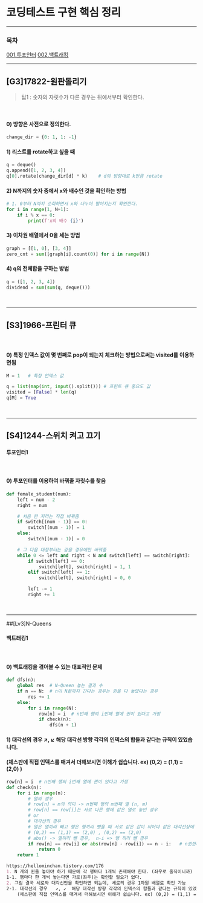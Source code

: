 # 코딩테스트 구현 핵심 정리
- - -
### 목차
[001.투포인터](#투포인터)
[002.백트래킹](#백트래킹)
- - -

## [G3]17822-원판돌리기
> 팁1 : 숫자의 자릿수가 다른 경우는 뒤에서부터 확인한다.

<br >

#### 0) 방향은 사전으로 정의한다.
```python
change_dir = {0: 1, 1: -1}
```


#### 1) 리스트를 rotate하고 싶을 때
```python
q = deque()
q.append([1, 2, 3, 4])
q[0].rotate(change_dir[d] * k)    # d의 방향대로 k만큼 rotate
```

#### 2) N까지의 숫자 중에서 x와 배수인 것을 확인하는 방법
```python
# 1. 0부터 N까지 순회하면서 x와 나누어 떨어지는지 확인한다.
for i in range(1, N+1):
    if i % x == 0:
        print(f'x의 배수 {i}')
```

#### 3) 이차원 배열에서 0을 세는 방법
```python
graph = [[1, 0], [3, 4]]
zero_cnt = sum([graph[i].count(0)] for i in range(N))
```

#### 4) q의 전체합을 구하는 방법
```python
q = ([1, 2, 3, 4])
dividend = sum(sum(q, deque()))
```

<br >

- - -


## [S3]1966-프린터 큐 

<br >

#### 0) 특정 인덱스 값이 몇 번째로 pop이 되는지 체크하는 방법으로써는 visited를 이용하면됨
```python
M = 1   # 특정 인덱스 값

q = list(map(int, input().split())) # 프린트 큐 중요도 값
visited = [False] * len(q)
q[M] = True
```

<br >

- - -

## [S4]1244-스위치 켜고 끄기 
#### 투포인터1
<br >

#### 0) 투포인터를 이용하여 바꿔줄 자릿수를 찾음
```python
def female_student(num):
    left = num - 2
    right = num

    # 처음 한 자리는 직접 바꿔줌
    if switch[(num - 1)] == 0:
        switch[(num - 1)] = 1
    else:
        switch[(num - 1)] = 0

    # 그 다음 대칭부터는 같을 경우에만 바꿔줌
    while 0 <= left and right < N and switch[left] == switch[right]:
        if switch[left] == 0:
            switch[left], switch[right] = 1, 1
        elif switch[left] == 1:
            switch[left], switch[right] = 0, 0

        left -= 1
        right += 1
```

<br >

- - -

##[Lv3]N-Queens
#### 백트래킹1

<br >

#### 0) 백트래킹을 겪어볼 수 있는 대표적인 문제

```python
def dfs(n):
    global res  # N-Queen 놓는 결과 수
    if n == N:  # n이 N끝까지 간다는 경우는 퀸을 다 놓았다는 경우
        res += 1
    else:
        for i in range(N):
            row[n] = i  # n번째 행의 i번째 열에 퀸이 있다고 가정
            if check(n):
                dfs(n + 1)
```

#### 1) 대각선의 경우   ↗, ↙  해당 대각선 방향 각각의 인덱스의 합들과 같다는 규칙이 있었습니다.
#### (체스판에 직접 인덱스를 매겨서 더해보시면 이해가 쉽습니다. ex) (0,2) = (1,1) = (2,0) )

```python
row[n] = i  # n번째 행의 i번째 열에 퀸이 있다고 가정
def check(n):   
    for i in range(n):
        # 열의 경우 
        # row[n] = m의 의미 -> n번째 행의 m번째 열 (n, m)
        # row[n] == row[i]는 서로 다른 행에 같은 열로 놓인 경우
        # or
        # 대각선의 경우
        # 열은 열끼리 빼고 행은 행끼리 뺐을 때 서로 같은 값이 되어야 같은 대각선상에 놓였다고 할 수 있다.
        # (0,2) == (1,1) == (2,0) , (0,2) == (2,0)
        # abs() -> 열끼리 뺀 경우,  n-i => 행 끼리 뺀 경우
        if row[n] == row[i] or abs(row[n] - row[i]) == n - i:   # n퀸한테 걸리는 경우
            return 0
    return 1
```

```markdown
https://hellominchan.tistory.com/176
1. N 개의 퀸을 놓아야 하기 때문에 각 행마다 1개씩 존재해야 한다. (좌우로 움직이니까)
1-1. 행마다 한 개씩 놓는다면 가로(좌우)는 확인할 필요가 없다.
2. 그럼 결국 세로와 대각선만을 확인하면 되는데, 세로의 경우 1차원 배열로 확인 가능
2-1. 대각선의 경우   ↗, ↙  해당 대각선 방향 각각의 인덱스의 합들과 같다는 규칙이 있었습니다.
    (체스판에 직접 인덱스를 매겨서 더해보시면 이해가 쉽습니다. ex) (0,2) = (1,1) = (2,0) )
```









